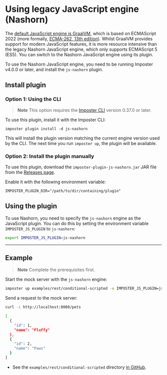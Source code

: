 # Using legacy JavaScript engine (Nashorn)

The [default JavaScript engine is GraalVM](./scripting_modern_js.md), which is based on ECMAScript 2022 (more formally, [ECMA-262, 13th edition](https://262.ecma-international.org/13.0/)). Whilst GraalVM provides support for modern JavaScript features, it is more resource intensive than the legacy Nashorn JavaScript engine, which only supports ECMAScript 5 (ES5). You can switch to the Nashorn JavaScript engine using its plugin.

To use the Nashorn JavaScript engine, you need to be running Imposter v4.0.0 or later, and install the `js-nashorn` plugin.

## Install plugin

### Option 1: Using the CLI

> **Note**
> This option requires the [Imposter CLI](./run_imposter_cli.md) version 0.37.0 or later.

To use this plugin, install it with the Imposter CLI:

    imposter plugin install -d js-nashorn

This will install the plugin version matching the current engine version used by the CLI. The next time you run `imposter up`, the plugin will be available.

### Option 2: Install the plugin manually

To use this plugin, download the `imposter-plugin-js-nashorn.jar` JAR file from the [Releases page](https://github.com/imposter-project/imposter-jvm-engine/releases).

Enable it with the following environment variable:

    IMPOSTER_PLUGIN_DIR="/path/to/dir/containing/plugin"

## Using the plugin

To use Nashorn, you need to specify the `js-nashorn` engine as the JavaScript plugin. You can do this by setting the environment variable `IMPOSTER_JS_PLUGIN` to `js-nashorn`:

```bash
export IMPOSTER_JS_PLUGIN=js-nashorn
```

---

## Example

> **Note**
> Complete the prerequisites first.

Start the mock server with the `js-nashorn` engine:

```bash
imposter up examples/rest/conditional-scripted -e IMPOSTER_JS_PLUGIN=js-nashorn
```

Send a request to the mock server:

```bash
curl -i http://localhost:8080/pets

[
  {
    "id": 1,
    "name": "Fluffy"
  },
  {
    "id": 2,
    "name": "Paws"
  }
]
```

* See the `examples/rest/conditional-scripted` directory [in GitHub](https://github.com/imposter-project/examples/blob/main/rest/conditional-scripted).
